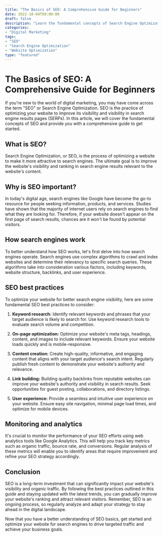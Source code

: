 ```yaml
---
title: "The Basics of SEO: A Comprehensive Guide for Beginners"
date: 2022-10-04T09:00:00
draft: false
description: "Learn the fundamental concepts of Search Engine Optimization (SEO) and how to optimize your website for better visibility in search engine results."
categories:
- "Digital Marketing"
tags:
- "SEO"
- "Search Engine Optimization"
- "Website Optimization"
type: "featured"
---
```


# The Basics of SEO: A Comprehensive Guide for Beginners

If you're new to the world of digital marketing, you may have come across the term "SEO" or Search Engine Optimization. SEO is the practice of optimizing your website to improve its visibility and visibility in search engine results pages (SERPs). In this article, we will cover the fundamental concepts of SEO and provide you with a comprehensive guide to get started.

## What is SEO?

Search Engine Optimization, or SEO, is the process of optimizing a website to make it more attractive to search engines. The ultimate goal is to improve the website's visibility and ranking in search engine results relevant to the website's content.

## Why is SEO important?

In today's digital age, search engines like Google have become the go-to resource for people seeking information, products, and services. Studies have shown that the majority of internet users rely on search engines to find what they are looking for. Therefore, if your website doesn't appear on the first page of search results, chances are it won't be found by potential visitors.

## How search engines work

To better understand how SEO works, let's first delve into how search engines operate. Search engines use complex algorithms to crawl and index websites and determine their relevancy to specific search queries. These algorithms take into consideration various factors, including keywords, website structure, backlinks, and user experience.

## SEO best practices

To optimize your website for better search engine visibility, here are some fundamental SEO best practices to consider:

1. **Keyword research:** Identify relevant keywords and phrases that your target audience is likely to search for. Use keyword research tools to evaluate search volume and competition.

2. **On-page optimization:** Optimize your website's meta tags, headings, content, and images to include relevant keywords. Ensure your website loads quickly and is mobile-responsive.

3. **Content creation:** Create high-quality, informative, and engaging content that aligns with your target audience's search intent. Regularly publish fresh content to demonstrate your website's authority and relevance.

4. **Link building:** Building quality backlinks from reputable websites can improve your website's authority and visibility in search results. Seek opportunities for guest posting, collaborations, and directory listings.

5. **User experience:** Provide a seamless and intuitive user experience on your website. Ensure easy site navigation, minimal page load times, and optimize for mobile devices.

## Monitoring and analytics

It's crucial to monitor the performance of your SEO efforts using web analytics tools like Google Analytics. This will help you track key metrics such as organic traffic, bounce rate, and conversions. Regular analysis of these metrics will enable you to identify areas that require improvement and refine your SEO strategy accordingly.

## Conclusion

SEO is a long-term investment that can significantly impact your website's visibility and organic traffic. By following the best practices outlined in this guide and staying updated with the latest trends, you can gradually improve your website's ranking and attract relevant visitors. Remember, SEO is an ongoing process, so regularly analyze and adapt your strategy to stay ahead in the digital landscape.

Now that you have a better understanding of SEO basics, get started and optimize your website for search engines to drive targeted traffic and achieve your business goals.
